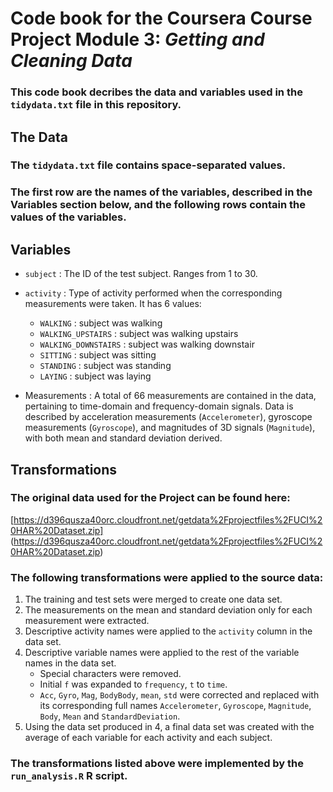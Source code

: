 # Code book for the Coursera Course Project Module 3: *Getting and Cleaning Data*

### This code book decribes the data and variables used in the `tidydata.txt` file in this repository.

## The Data

### The `tidydata.txt` file contains space-separated values.

### The first row are the names of the variables, described in the Variables section below, and the following rows contain the values of the variables.

## Variables

* `subject` : The ID of the test subject. Ranges from 1 to 30.

* `activity` : Type of activity performed when the corresponding measurements were taken. It has 6 values:

	+ `WALKING` : subject was walking
	+ `WALKING_UPSTAIRS` : subject was walking upstairs
	+ `WALKING_DOWNSTAIRS` : subject was walking downstair
	+ `SITTING` : subject was sitting
	+ `STANDING` : subject was standing
	+ `LAYING` : subject was laying


* Measurements : A total of 66 measurements are contained in the data, pertaining to time-domain and frequency-domain signals. Data is described by acceleration measurements (`Accelerometer`), gyroscope measurements (`Gyroscope`), and magnitudes of 3D signals (`Magnitude`), with both mean and standard deviation derived.

## Transformations

### The original data used for the Project can be found here:

[https://d396qusza40orc.cloudfront.net/getdata%2Fprojectfiles%2FUCI%20HAR%20Dataset.zip] (https://d396qusza40orc.cloudfront.net/getdata%2Fprojectfiles%2FUCI%20HAR%20Dataset.zip)

### The following transformations were applied to the source data:

1. The training and test sets were merged to create one data set.
2. The measurements on the mean and standard deviation only for each measurement were extracted.
3. Descriptive activity names were applied to the `activity` column in the data set.
4. Descriptive variable names were applied to the rest of the variable names in the data set.
	+ Special characters were removed.
	+ Initial `f` was expanded to `frequency`, `t` to `time`.
	+ `Acc`, `Gyro`, `Mag`, `BodyBody`, `mean`, `std` were corrected and replaced with its corresponding full names `Accelerometer`, `Gyroscope`, `Magnitude`, `Body`, `Mean` and `StandardDeviation`.
5. Using the data set produced in 4, a final data set was created with the average of each variable for each activity and each subject.

### The transformations listed above were implemented by the `run_analysis.R` R script.


